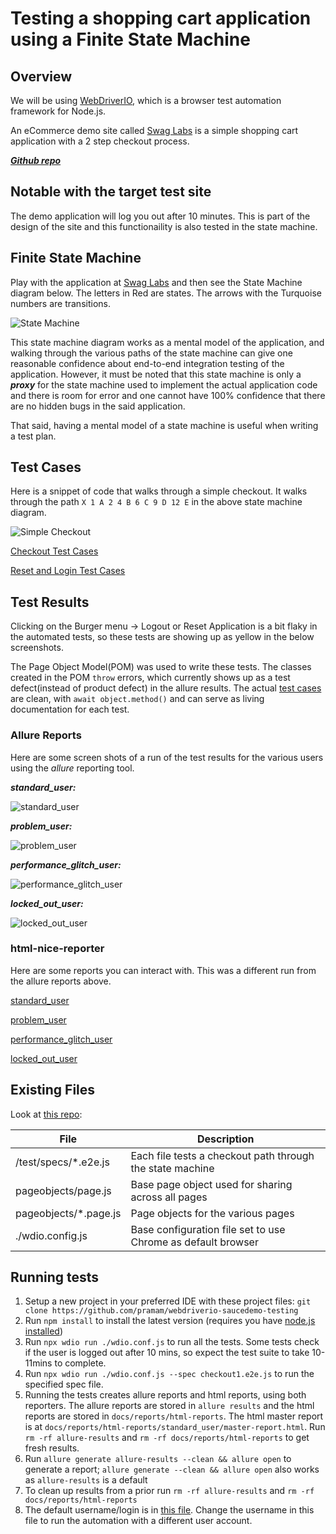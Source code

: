 # Testing a shopping cart application using a Finite State Machine

## Overview

We will be using [WebDriverIO](https://webdriver.io/), which is a browser test automation framework for Node.js. 

An eCommerce demo site called [Swag Labs](https://www.saucedemo.com/) is a simple shopping cart application with a 2 step checkout process. 

[***Github repo***](https://github.com/pramam/webdriverio-saucedemo-testing)

## Notable with the target test site

The demo application will log you out after 10 minutes. This is part of the design of the site and this functionaility is also tested in the state machine. 

## Finite State Machine
Play with the application at [Swag Labs](https://www.saucedemo.com/) and then see the State Machine diagram below. The letters in Red are states. The arrows with the Turquoise numbers are transitions.

![State Machine](./images/StateMachineExcaliDraw.png) 

This state machine diagram works as a mental model of the application, and walking through the various paths of the state machine can give one reasonable confidence about end-to-end integration testing of the application. However, it must be noted that this state machine is only a ***proxy*** for the state machine used to implement the actual application code and there is room for error and one cannot have 100% confidence that there are no hidden bugs in the said application.

That said, having a mental model of a state machine is useful when writing a test plan.

## Test Cases
Here is a snippet of code that walks through a simple checkout. It walks through the path `X 1 A 2 4 B 6 C 9 D 12 E` in the above state machine diagram.

![Simple Checkout](./images/checkout2.e2e.snapshot.png)

[Checkout Test Cases](./StateDiagramCheckoutTestCases.md)

[Reset and Login Test Cases](./StateDiagramLoginResetTestCases.md)

## Test Results

Clicking on the Burger menu -> Logout or Reset Application is a bit flaky in the automated tests, so these tests are showing up as yellow in the below screenshots.

The Page Object Model(POM) was used to write these tests. The classes created in the POM `throw` errors, which currently shows up as a test defect(instead of product defect) in the allure results. The actual [test cases](https://github.com/pramam/webdriverio-saucedemo-testing/tree/develop/test/specs) are clean, with `await object.method()` and can serve as living documentation for each test.

### Allure Reports

Here are some screen shots of a run of the test results for the various users using the _allure_ reporting tool.

***standard_user:***

![standard_user](./result-screenshots/allure-standard_user.png)

***problem_user:***

![problem_user](./result-screenshots/allure-problem_user.png)

***performance_glitch_user:***

![performance_glitch_user](./result-screenshots/allure-performance_glitch_user.png)

***locked_out_user:***

![locked_out_user](./result-screenshots/allure-locked_out_user.png)

### html-nice-reporter

Here are some reports you can interact with. This was a different run from the allure reports above.

[standard_user](https://pramam.github.io/webdriverio-saucedemo-testing/reports/html-reports/standard_user/master-report.html)

[problem_user](https://pramam.github.io/webdriverio-saucedemo-testing/reports/html-reports/problem_user/master-report.html)

[performance_glitch_user](https://pramam.github.io/webdriverio-saucedemo-testing/reports/html-reports/performance_glitch_user/master-report.html)

[locked_out_user](https://pramam.github.io/webdriverio-saucedemo-testing/reports/html-reports/locked_out_user/master-report.html)

## Existing Files

Look at [this repo](https://github.com/pramam/webdriverio-saucedemo-testing):

| File | Description |
| ------ | ------ |
| /test/specs/*.e2e.js | Each file tests a checkout path through the state machine|
| pageobjects/page.js | Base page object used for sharing across all pages |
| pageobjects/*.page.js | Page objects for the various pages |
| ./wdio.config.js | Base configuration file set to use Chrome as default browser |

## Running tests

1. Setup a new project in your preferred IDE with these project files: `git clone https://github.com/pramam/webdriverio-saucedemo-testing`
2. Run `npm install` to install the latest version (requires you have [node.js installed](https://nodejs.org/en/download/))
3. Run `npx wdio run ./wdio.conf.js` to run all the tests. Some tests check if the user is logged out after 10 mins, so expect the test suite to take 10-11mins to complete.
4. Run `npx wdio run ./wdio.conf.js --spec checkout1.e2e.js` to run the specified spec file. 
5. Running the tests creates allure reports and html reports, using both reporters. The allure reports are stored in `allure results` and the html reports are stored in `docs/reports/html-reports`. The html master report is at `docs/reports/html-reports/standard_user/master-report.html`. Run `rm -rf allure-results` and `rm -rf docs/reports/html-reports` to get fresh results.
6. Run `allure generate allure-results --clean && allure open` to generate a report; `allure generate --clean && allure open` also works as `allure-results` is a default
7. To clean up results from a prior run `rm -rf allure-results` and `rm -rf docs/reports/html-reports`
8. The default username/login is in [this file](./data/logindata.js). Change the username in this file to run the automation with a different user account.
